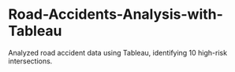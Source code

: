 # Road-Accidents-Analysis-with-Tableau
Analyzed road accident data using Tableau, identifying 10 high-risk intersections.
